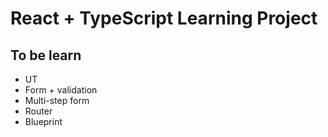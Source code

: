 # React + TypeScript Learning Project



## To be learn
- UT
- Form + validation
- Multi-step form
- Router
- Blueprint